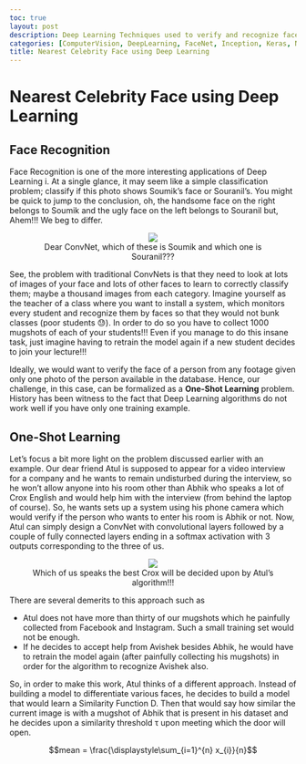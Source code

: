 ```yaml
---
toc: true
layout: post
description: Deep Learning Techniques used to verify and recognize faces can also be extended to replicate Facebook apps saying which celebrity do you look like
categories: [ComputerVision, DeepLearning, FaceNet, Inception, Keras, NearestCelebrityFace, Python, Tensorflow]
title: Nearest Celebrity Face using Deep Learning
---
```

# Nearest Celebrity Face using Deep Learning

## Face Recognition

Face Recognition is one of the more interesting applications of Deep Learning i. At a single glance, it may seem like a simple classification problem; classify if this photo shows Soumik’s face or Souranil’s. You might be quick to jump to the conclusion, oh, the handsome face on the right belongs to Soumik and the ugly face on the left belongs to Souranil but, Ahem!!! We beg to differ.

<figure class="image">
    <center>
        <img src="{{site.baseurl}}/images/nearest-celeb-face/img_1.jpg">
        <figcaption>Dear ConvNet, which of these is Soumik and which one is Souranil???</figcaption>
    </center>
</figure>

See, the problem with traditional ConvNets is that they need to look at lots of images of your face and lots of other faces to learn to correctly classify them; maybe a thousand images from each category. Imagine yourself as the teacher of a class where you want to install a system, which monitors every student and recognize them by faces so that they would not bunk classes (poor students 😓). In order to do so you have to collect 1000 mugshots of each of your students!!! Even if you manage to do this insane task, just imagine having to retrain the model again if a new student decides to join your lecture!!!

Ideally, we would want to verify the face of a person from any footage given only one photo of the person available in the database. Hence, our challenge, in this case, can be formalized as a **One-Shot Learning** problem. History has been witness to the fact that Deep Learning algorithms do not work well if you have only one training example.

## One-Shot Learning

Let’s focus a bit more light on the problem discussed earlier with an example. Our dear friend Atul is supposed to appear for a video interview for a company and he wants to remain undisturbed during the interview, so he won’t allow anyone into his room other than Abhik who speaks a lot of Crox English and would help him with the interview (from behind the laptop of course). So, he wants sets up a system using his phone camera which would verify if the person who wants to enter his room is Abhik or not. Now, Atul can simply design a ConvNet with convolutional layers followed by a couple of fully connected layers ending in a softmax activation with 3 outputs corresponding to the three of us.

<figure class="image">
    <center>
        <img src="{{site.baseurl}}/images/nearest-celeb-face/img_2.jpg">
        <figcaption>Which of us speaks the best Crox will be decided upon by Atul’s algorithm!!!</figcaption>
    </center>
</figure>

There are several demerits to this approach such as

- Atul does not have more than thirty of our mugshots which he painfully collected from Facebook and Instagram. Such a small training set would not be enough.
- If he decides to accept help from Avishek besides Abhik, he would have to retrain the model again (after painfully collecting his mugshots) in order for the algorithm to recognize Avishek also.

So, in order to make this work, Atul thinks of a different approach. Instead of building a model to differentiate various faces, he decides to build a model that would learn a Similarity Function D. Then that would say how similar the current image is with a mugshot of Abhik that is present in his dataset and he decides upon a similarity threshold τ upon meeting which the door will open.

$$mean = \frac{\displaystyle\sum_{i=1}^{n} x_{i}}{n}$$